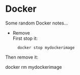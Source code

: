
# Docker

Some random Docker notes...

* Remove  
First stop it:  

        docker stop mydockerimage

Then remove it:

docker rm mydockerimage
